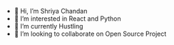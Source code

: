 - 👋 Hi, I’m Shriya Chandan
- 👀 I’m interested in React and Python
- 🌱 I’m currently Hustling
- 💞️ I’m looking to collaborate on Open Source Project


<!---
shriyachandan/shriyachandan is a ✨ special ✨ repository because its `README.md` (this file) appears on your GitHub profile.
You can click the Preview link to take a look at your changes.
--->
